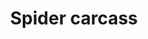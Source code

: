 ---
layout: item
title: Spider carcass
item-id: 6291
datatable: true
id: 6291
name: "Spider carcass"
members: true
lowalch: 6
highalch: 9
examine: "Its creeping days are over!"
monsters:
  - id: 3020
    name: "Jungle spider"
    members: true
    combat_level: 44
    wiki_url: "https://oldschool.runescape.wiki/w/Jungle_spider"
    drops:
      - quantity: "1"
        rarity: 1
        drop_requirements: null
  - id: 8713
    name: "Sarachnis"
    members: true
    combat_level: 318
    wiki_url: "https://oldschool.runescape.wiki/w/Sarachnis"
    drops:
      - quantity: "10"
        rarity: 0.01
        drop_requirements: null
---